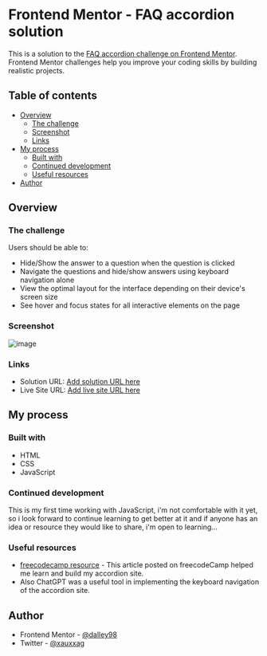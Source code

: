 # Frontend Mentor - FAQ accordion solution

This is a solution to the [FAQ accordion challenge on Frontend Mentor](https://www.frontendmentor.io/challenges/faq-accordion-wyfFdeBwBz). Frontend Mentor challenges help you improve your coding skills by building realistic projects. 

## Table of contents

- [Overview](#overview)
  - [The challenge](#the-challenge)
  - [Screenshot](#screenshot)
  - [Links](#links)
- [My process](#my-process)
  - [Built with](#built-with)
  - [Continued development](#continued-development)
  - [Useful resources](#useful-resources)
- [Author](#author)

## Overview

### The challenge

Users should be able to:

- Hide/Show the answer to a question when the question is clicked
- Navigate the questions and hide/show answers using keyboard navigation alone
- View the optimal layout for the interface depending on their device's screen size
- See hover and focus states for all interactive elements on the page

### Screenshot

![image](https://github.com/dalley98/frontendMentorAccordion/assets/145871077/b23dc62a-99a9-4301-acea-3d71c9472a22)


### Links

- Solution URL: [Add solution URL here](https://your-solution-url.com)
- Live Site URL: [Add live site URL here](https://your-live-site-url.com)

## My process

### Built with

- HTML
- CSS
- JavaScript

### Continued development

This is my first time working with JavaScript, i'm not comfortable with it yet, so i look forward to continue learning to get better at it and if anyone has an idea or resource they would like to share, i'm open to learning...

### Useful resources

- [freecodecamp resource](https://www.freecodecamp.org/news/build-an-accordion-menu-using-html-css-and-javascript/) - This article posted on freecodeCamp helped me learn and build my accordion site.
- Also ChatGPT was a useful tool in implementing the keyboard navigation of the accordion site.

## Author

- Frontend Mentor - [@dalley98](https://www.frontendmentor.io/profile/dalley98)
- Twitter - [@xauxxag](https://x.com/xauxxag?t=n5Mjr0gAyb_I3ZvbX7M9OQ&s=09)
